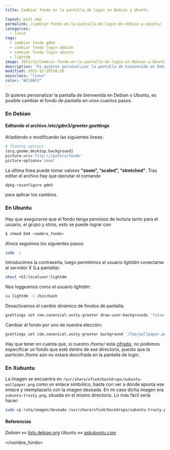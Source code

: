 ```yaml
---
title: Cambiar fondo en la pantalla de login en Debian y Ubuntu

layout: post.amp
permalink: /cambiar-fondo-en-la-pantalla-de-login-en-debian-y-ubuntu/
categories:
  - linux
tags:
  - cambiar fondo gdm3
  - cambiar fondo login debian
  - cambiar fondo login ubuntu
  - lightdm
image: 2013/11/Cambiar-fondo-en-la-pantalla-de-login-en-Debian-y-Ubuntu.jpg
description: "Si quieres personalizar la pantalla de bienvenida en Debian o Ubuntu, es posible cambiar el fondo de pantalla en unos cuantos pasos."
modified: 2015-12-29T10:20
mainclass: "linux"
color: "#2196F3"
---
```

<figure>
<a href="/assets/img/2013/11/Cambiar-fondo-en-la-pantalla-de-login-en-Debian-y-Ubuntu.jpg"><amp-img on="tap:lightbox1" role="button" tabindex="0" layout="responsive" src="/assets/img/2013/11/Cambiar-fondo-en-la-pantalla-de-login-en-Debian-y-Ubuntu.jpg" title="{{ page.title }}" alt="{{ page.title }}" width="3264px" height="2448px" /></a>
</figure>

Si quieres personalizar la pantalla de bienvenida en Debian o Ubuntu, es posible cambiar el fondo de pantalla en unos cuantos pasos.

<!--more-->

### En Debian

#### Editando el archivo /etc/gdm3/greeter.gsettings

Añadiendo o modificando las siguientes líneas:

```bash
# Theming options
[org.gnome.desktop.background]
picture-uri='file:///path/a/fondo'
picture-options='zoom'

```

La última línea puede tomar valores **&#8220;zoom&#8221;, &#8220;scaled&#8221;, &#8220;stretched&#8221;**. Tras editar el archivo hay que ejecutar el comando

```bash
dpkg-reconfigure gdm3

```

para aplicar los cambios.

### En Ubuntu

Hay que asegurarse que el fondo tenga permisos de lectura tanto para el usuario, el grupo y otros, esto se puede lograr con

```bash
$ chmod 644 <nombre_fondo>

```

Ahora seguimos los siguientes pasos:

```bash
sudo -i

```

Introducimos la contraseña, luego permitimos al usuario *lightdm* conectarse al servidor X (La pantalla):

```bash
xhost +SI:localuser:lightdm

```

Nos loggeamos como el usuario *lightdm*:

```bash
su lightdm -s /bin/bash

```

Desactivamos el cambio dinámico de fondos de pantalla:

```bash
gsettings set com.canonical.unity-greeter draw-user-backgrounds 'false'

```

Cambiar el fondo por uno de nuestra elección:

```bash
gsettings set com.canonical.unity-greeter background '/foo/wallpaper.png'

```

Hay que tener en cuenta que, si nuestro */home/* está [cifrado][1], no podemos especificar un fondo que esté dentro de ese directorio, puesto que la partición */home* aún no estará descifrada en la pantalla de login.

### En Xubuntu

La imagen se encuentra en `/usr/share/xfce4/backdrops/xubuntu-wallpaper.png` como un enlace simbólico, basta con ver a dónde apunta ese enlace y reemplazarlo con la imagen deseada. En mi caso dicha imagen era `xubuntu-trusty.png`, situada en el mismo directorio. Lo más fácil sería hacer:

```bash
sudo cp ruta/imagen/deseada /usr/share/xfce4/backdrops/xubuntu-trusty.png

```

<figure>
<a href="/assets/img/2013/11/Cambiar-fondo-en-la-pantalla-de-login-en-Debian-y-Ubuntu.jpg"><amp-img on="tap:lightbox1" role="button" tabindex="0" layout="responsive" src="/assets/img/2013/11/Cambiar-fondo-en-la-pantalla-de-login-en-Debian-y-Ubuntu.jpg" title="{{ page.title }}" alt="{{ page.title }}" width="3264px" height="2448px" /></a>
</figure>

#### Referencias

*Debian* »» <a href="http://lists.debian.org/debian-desktop/2012/03/msg00054.html" target="_blank">lists.debian.org</a>
*Ubuntu* »» <a href="http://askubuntu.com/questions/64001/how-do-i-change-the-wallpaper-in-lightdm" target="_blank">askubuntu.com</a>

[1]: https://elbauldelprogramador.com/como-cifrar-archivos-con-openssl/ "Cómo cifrar archivos con openssl"


</nombre_fondo>
